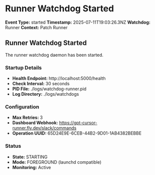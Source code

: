 # Runner Watchdog Started

**Event Type:** started
**Timestamp:** 2025-07-11T19:03:26.3NZ
**Watchdog:** Runner
**Context:** Patch Runner


## Runner Watchdog Started

The runner watchdog daemon has been started.

### Startup Details
- **Health Endpoint:** http://localhost:5000/health
- **Check Interval:** 30 seconds
- **PID File:** ./logs/watchdog-runner.pid
- **Log Directory:** ./logs/watchdogs

### Configuration
- **Max Retries:** 3
- **Dashboard Webhook:** https://gpt-cursor-runner.fly.dev/slack/commands
- **Operation UUID:** 65D24E9E-6CEB-44B2-9D01-1AB4382BEBBE

### Status
- **State:** STARTING
- **Mode:** FOREGROUND (launchd compatible)
- **Monitoring:** Active


